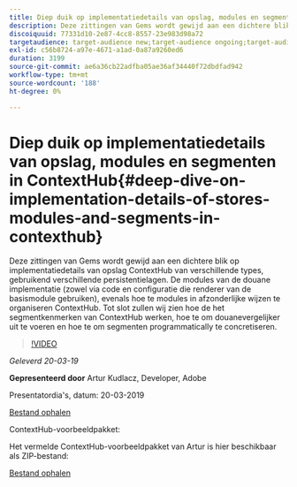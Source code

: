 ```yaml
---
title: Diep duik op implementatiedetails van opslag, modules en segmenten in ContextHub
description: Deze zittingen van Gems wordt gewijd aan een dichtere blik op implementatiedetails van opslag ContextHub van verschillende types, gebruikend verschillende persistentielagen. De modules van de douane implementatie (zowel via code en configuratie die renderer van de basismodule gebruiken), evenals hoe te modules in afzonderlijke wijzen te organiseren ContextHub. Tot slot zullen wij zien hoe de het segmentkenmerken van ContextHub werken, hoe te om douanevergelijker uit te voeren en hoe te om segmenten programmatically te concretiseren.
discoiquuid: 77331d10-2e87-4cc8-8557-23e983d98a72
targetaudience: target-audience new;target-audience ongoing;target-audience upgrader
exl-id: c56b8724-a97e-4671-a1ad-0a87a9260ed6
duration: 3199
source-git-commit: ae6a36cb22adfba05ae36af34440f72dbdfad942
workflow-type: tm+mt
source-wordcount: '188'
ht-degree: 0%

---
```


# Diep duik op implementatiedetails van opslag, modules en segmenten in ContextHub{#deep-dive-on-implementation-details-of-stores-modules-and-segments-in-contexthub}

Deze zittingen van Gems wordt gewijd aan een dichtere blik op implementatiedetails van opslag ContextHub van verschillende types, gebruikend verschillende persistentielagen. De modules van de douane implementatie (zowel via code en configuratie die renderer van de basismodule gebruiken), evenals hoe te modules in afzonderlijke wijzen te organiseren ContextHub. Tot slot zullen wij zien hoe de het segmentkenmerken van ContextHub werken, hoe te om douanevergelijker uit te voeren en hoe te om segmenten programmatically te concretiseren.

>[!VIDEO](https://video.tv.adobe.com/v/27010/?quality=9)

*Geleverd 20-03-19*

**Gepresenteerd door** Artur Kudlacz, Developer, Adobe

Presentatordia&#39;s, datum: 20-03-2019

[Bestand ophalen](assets/aem-gems-contexthubdeepdive-03202019.pdf)

ContextHub-voorbeeldpakket:

Het vermelde ContextHub-voorbeeldpakket van Artur is hier beschikbaar als ZIP-bestand:

[Bestand ophalen](/assets/contexthub-gems-deep-dive-1.0.zip)